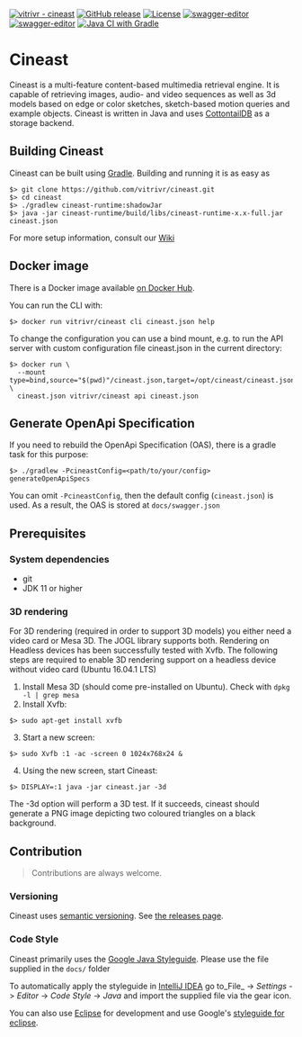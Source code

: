 [![vitrivr - cineast](https://img.shields.io/static/v1?label=vitrivr&message=cineast&color=blue&logo=github)](https://github.com/vitrivr/cineast)
[![GitHub release](https://img.shields.io/github/release/vitrivr/cineast?include_prereleases=&sort=semver&color=2ea44f)](https://github.com/vitrivr/cineast/releases/)
[![License](https://img.shields.io/badge/License-MIT-blueviolet)](#license)
[![swagger-editor](https://img.shields.io/badge/open--API-in--editor-green.svg?style=flat&label=Open-Api%20(Release))](https://editor.swagger.io/?url=https://raw.githubusercontent.com/vitrivr/cineast/master/docs/openapi.json)
[![swagger-editor](https://img.shields.io/badge/open--API-in--editor-green.svg?style=flat&label=Open-Api%20(Dev))](https://editor.swagger.io/?url=https://raw.githubusercontent.com/vitrivr/cineast/master/docs/openapi.json)
[![Java CI with Gradle](https://github.com/vitrivr/cineast/workflows/Java%20CI%20with%20Gradle/badge.svg)](https://github.com/vitrivr/cineast/actions?query=workflow:"Java+CI+with+Gradle")

# Cineast
Cineast is a multi-feature content-based multimedia retrieval engine. It is capable of retrieving images, audio- and video sequences as well as 3d models based on edge or color sketches, sketch-based motion queries and example objects.
Cineast is written in Java and uses [CottontailDB](https://github.com/vitrivr/cottontaildb) as a storage backend.

## Building Cineast
Cineast can be built using [Gradle](https://gradle.org/). Building and running it is as easy as
```
$> git clone https://github.com/vitrivr/cineast.git
$> cd cineast
$> ./gradlew cineast-runtime:shadowJar
$> java -jar cineast-runtime/build/libs/cineast-runtime-x.x-full.jar cineast.json
 ```

For more setup information, consult our [Wiki](https://github.com/vitrivr/cineast/wiki)

## Docker image

There is a Docker image available [on Docker
Hub](https://hub.docker.com/r/vitrivr/cineast).

You can run the CLI with:
```
$> docker run vitrivr/cineast cli cineast.json help
```

To change the configuration you can use a bind mount, e.g. to run the API
server with custom configuration file cineast.json in the current directory:
```
$> docker run \
  --mount type=bind,source="$(pwd)"/cineast.json,target=/opt/cineast/cineast.json \
  cineast.json vitrivr/cineast api cineast.json
```

## Generate OpenApi Specification

If you need to rebuild the OpenApi Specification (OAS), there is a gradle task for this purpose:

```
$> ./gradlew -PcineastConfig=<path/to/your/config> generateOpenApiSpecs
```

You can omit `-PcineastConfig`, then the default config (`cineast.json`) is used.
As a result, the OAS is stored at `docs/swagger.json`


## Prerequisites
### System dependencies
* git
* JDK 11 or higher

### 3D rendering
For 3D rendering (required in order to support 3D models) you either need a video card or Mesa 3D. The JOGL library supports both. Rendering on Headless devices has been successfully tested with Xvfb. The following steps are required to enable
3D rendering support on a headless device without video card (Ubuntu 16.04.1 LTS)

1. Install Mesa 3D (should come pre-installed on Ubuntu). Check with `dpkg -l | grep mesa`
2. Install Xvfb:

 ```
 $> sudo apt-get install xvfb
 ```
 
3. Start a new screen:

 ```
 $> sudo Xvfb :1 -ac -screen 0 1024x768x24 &
 ```
 
4. Using the new screen, start Cineast:

 ```
 $> DISPLAY=:1 java -jar cineast.jar -3d
 ```
 
The -3d option will perform a 3D test. If it succeeds, cineast should generate a PNG image depicting two coloured
triangles on a black background.

## Contribution

> Contributions are always welcome.

### Versioning

Cineast uses [semantic versioning](https://semver.org). See [the releases page](https://github.com/vitrivr/cineast/releases).

### Code Style

Cineast primarily uses the [Google Java Styleguide](https://google.github.io/styleguide/javaguide.html).
Please use the file supplied in the `docs/` folder

To automatically apply the styleguide in [IntelliJ IDEA](https://www.jetbrains.com/idea/) go to_File_ -> _Settings_ -> _Editor_ -> _Code Style_ -> _Java_ and import the supplied file via the gear icon.

You can also use [Eclipse](https://www.eclipse.org/) for development and use Google's [styleguide for eclipse](https://github.com/google/styleguide/blob/gh-pages/eclipse-java-google-style.xml).
